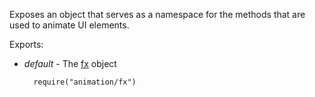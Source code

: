 Exposes an object that serves as a namespace for the methods that are used to animate UI elements.

Exports:

- *default* - The [fx](/api-reference/50%20Common/utils/fx '/Documentation/ApiReference/Common/Utils/fx/') object

        require("animation/fx")

